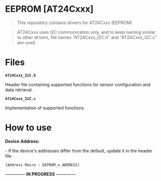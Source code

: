 # EEPROM [AT24Cxxx]

> This repository contains drivers for AT24Cxxx (EEPROM)

> AT24Cxxx uses I2C communication only, and to keep naming similar to other drivers, file names "AT24Cxxx_I2C.h" and "AT24Cxxx_I2C.c" are used.

# Files
**`AT24Cxxx_I2C.h`**
<p>Header file containing supported functions for sensor configuration and data retrieval. 

**`AT24Cxxx_I2C.c`**
<p> Implementation of supported functions.

# How to use
**Device Address:**
<p>- If the device's addresses differ from the default, update it in the header file.

`[Address Macro : EEPROM_x_ADDRESS]` 

**---------- IN PROGRESS ----------**
